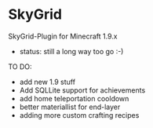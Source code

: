 # SkyGrid

SkyGrid-Plugin for Minecraft 1.9.x

 - status: still a long way too go :-)


TO DO:
 - add new 1.9 stuff
 - Add SQLLite support for achievements
 - add home teleportation cooldown
 - better materiallist for end-layer
 - adding more custom crafting recipes
